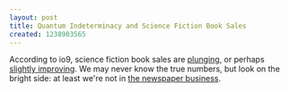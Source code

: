 ```yaml
---
layout: post
title: Quantum Indeterminacy and Science Fiction Book Sales
created: 1238903565
---
```

According to io9, science fiction book sales are [plunging](http://io9.com/5186030/how-bad-are-science-fiction-book-sales), or perhaps [slightly improving](http://io9.com/5191118/science-fiction-book-sales-went-up-as-the-economy-tanked).  We may never know the true numbers, but look on the bright side:  at least we're not in [the newspaper business](http://www.universalhub.com/node/24287).
